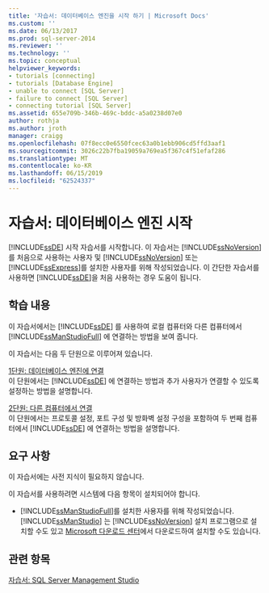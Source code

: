 ```yaml
---
title: '자습서: 데이터베이스 엔진을 시작 하기 | Microsoft Docs'
ms.custom: ''
ms.date: 06/13/2017
ms.prod: sql-server-2014
ms.reviewer: ''
ms.technology: ''
ms.topic: conceptual
helpviewer_keywords:
- tutorials [connecting]
- tutorials [Database Engine]
- unable to connect [SQL Server]
- failure to connect [SQL Server]
- connecting tutorial [SQL Server]
ms.assetid: 655e709b-346b-469c-bddc-a5a0238d07e0
author: rothja
ms.author: jroth
manager: craigg
ms.openlocfilehash: 07f8ecc0e6550fcec63a0b1ebb906cd5ffd3aaf1
ms.sourcegitcommit: 3026c22b7fba19059a769ea5f367c4f51efaf286
ms.translationtype: MT
ms.contentlocale: ko-KR
ms.lasthandoff: 06/15/2019
ms.locfileid: "62524337"
---
```

# <a name="tutorial-getting-started-with-the-database-engine"></a>자습서: 데이터베이스 엔진 시작
  [!INCLUDE[ssDE](../includes/ssde-md.md)] 시작 자습서를 시작합니다. 이 자습서는 [!INCLUDE[ssNoVersion](../includes/ssnoversion-md.md)] 를 처음으로 사용하는 사용자 및 [!INCLUDE[ssNoVersion](../includes/ssnoversion-md.md)] 또는 [!INCLUDE[ssExpress](../includes/ssexpress-md.md)]를 설치한 사용자를 위해 작성되었습니다. 이 간단한 자습서를 사용하면 [!INCLUDE[ssDE](../includes/ssde-md.md)]을 처음 사용하는 경우 도움이 됩니다.  
  
## <a name="what-you-will-learn"></a>학습 내용  
 이 자습서에서는 [!INCLUDE[ssDE](../includes/ssde-md.md)] 를 사용하여 로컬 컴퓨터와 다른 컴퓨터에서 [!INCLUDE[ssManStudioFull](../includes/ssmanstudiofull-md.md)] 에 연결하는 방법을 보여 줍니다.  
  
 이 자습서는 다음 두 단원으로 이루어져 있습니다.  
  
 [1단원: 데이터베이스 엔진에 연결](lesson-1-connecting-to-the-database-engine.md)  
 이 단원에서는 [!INCLUDE[ssDE](../includes/ssde-md.md)] 에 연결하는 방법과 추가 사용자가 연결할 수 있도록 설정하는 방법을 설명합니다.  
  
 [2단원: 다른 컴퓨터에서 연결](lesson-2-connecting-from-another-computer.md)  
 이 단원에서는 프로토콜 설정, 포트 구성 및 방화벽 설정 구성을 포함하여 두 번째 컴퓨터에서 [!INCLUDE[ssDE](../includes/ssde-md.md)] 에 연결하는 방법을 설명합니다.  
  
## <a name="requirements"></a>요구 사항  
 이 자습서에는 사전 지식이 필요하지 않습니다.  
  
 이 자습서를 사용하려면 시스템에 다음 항목이 설치되어야 합니다.  
  
-   [!INCLUDE[ssManStudioFull](../includes/ssmanstudiofull-md.md)]를 설치한 사용자를 위해 작성되었습니다. [!INCLUDE[ssManStudio](../includes/ssmanstudio-md.md)] 는 [!INCLUDE[ssNoVersion](../includes/ssnoversion-md.md)] 설치 프로그램으로 설치할 수도 있고 [Microsoft 다운로드 센터](https://go.microsoft.com/fwlink/?LinkId=144346)에서 다운로드하여 설치할 수도 있습니다.  
  
## <a name="see-also"></a>관련 항목  
 [자습서: SQL Server Management Studio](../ssms/tutorials/tutorial-sql-server-management-studio.md)  
  
  
